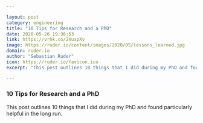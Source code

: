 ```yaml
---

layout: post
category: engineering
title: "10 Tips for Research and a PhD"
date: 2020-05-26 19:36:53
link: https://vrhk.co/2XuxpXv
image: https://ruder.io/content/images/2020/05/lessons_learned.jpg
domain: ruder.io
author: "Sebastian Ruder"
icon: https://ruder.io/favicon.ico
excerpt: "This post outlines 10 things that I did during my PhD and found particularly helpful in the long run."

---
```


### 10 Tips for Research and a PhD

This post outlines 10 things that I did during my PhD and found particularly helpful in the long run.